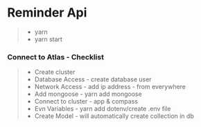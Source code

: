 # Reminder Api

> - yarn
> - yarn start


### Connect to Atlas - Checklist
> - Create cluster
> - Database Access - create database user
> - Network Access - add ip address - from everywhere
> - Add mongoose - yarn add mongoose
> - Connect to cluster - app & compass 
> - Evn Variables - yarn add dotenv/create .env file
> - Create Model - will automatically create collection in db